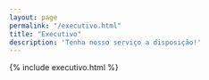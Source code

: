 ```yaml
---
layout: page
permalink: "/executivo.html"
title: "Executivo"
description: 'Tenha nosso serviço a disposição!'
---
```

{% include executivo.html %}
